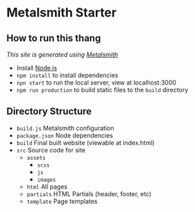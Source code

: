 # Metalsmith Starter

## How to run this thang
*This site is generated using [Metalsmith](http://www.metalsmith.io/)*

* Install [Node.js](https://nodejs.org/en/download/)
* `npm install` to install dependencies
* `npn start` to run the local server, view at localhost:3000
* `npm run production` to build static files to the `build` directory

## Directory Structure
- `build.js` Metalsmith configuration
- `package.json` Node dependencies
- `build` Final built website (viewable at index.html)
- `src` Source code for site
  - `assets`
    - `scss`
    - `js`
    - `images`
  - `html` All pages
  - `partials` HTML Partials (header, footer, etc)
  - `template` Page templates
